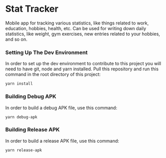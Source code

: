 # Stat Tracker

Mobile app for tracking various statistics, like things related to work, education, hobbies, health, etc. Can be used for writing down daily statistics, like weight, gym exercises, new entries related to your hobbies, and so on.

### Setting Up The Dev Environment

In order to set up the dev environment to contribute to this project you will need to have git, node and yarn installed. Pull this repository and run this command in the root directory of this project:

```
yarn install
```

### Building Debug APK

In order to build a debug APK file, use this command:

```
yarn debug-apk
```

### Building Release APK

In order to build a release APK file, use this command:

```
yarn release-apk
```

